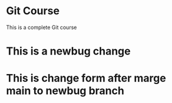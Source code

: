 # Git Course
This is a complete Git course

# This is a newbug change
# This is change form after marge main to newbug branch

